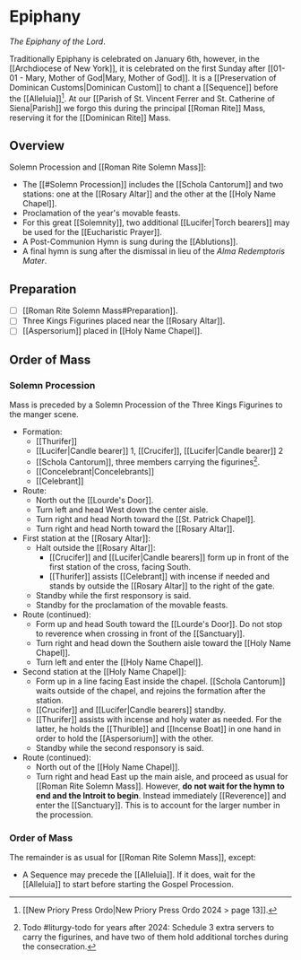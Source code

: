 # Epiphany
_The Epiphany of the Lord_.

Traditionally Epiphany is celebrated on January 6th, however, in the [[Archdiocese of New York]], it is celebrated on the first Sunday after [[01-01 - Mary, Mother of God|Mary, Mother of God]].
It is a [[Preservation of Dominican Customs|Dominican Custom]] to chant a [[Sequence]] before the [[Alleluia]][^ordo_sequence]. At our [[Parish of St. Vincent Ferrer and St. Catherine of Siena|Parish]] we forgo this during the principal [[Roman Rite]] Mass, reserving it for the [[Dominican Rite]] Mass.

## Overview
Solemn Procession and [[Roman Rite Solemn Mass]]:

- The [[#Solemn Procession]] includes the [[Schola Cantorum]] and two stations: one at the [[Rosary Altar]] and the other at the [[Holy Name Chapel]].
- Proclamation of the year's movable feasts.
- For this great [[Solemnity]], two additional [[Lucifer|Torch bearers]] may be used for the [[Eucharistic Prayer]].
- A Post-Communion Hymn is sung during the [[Ablutions]].
- A final hymn is sung after the dismissal in lieu of the _Alma Redemptoris Mater_.

## Preparation
- [ ] [[Roman Rite Solemn Mass#Preparation]].
- [ ] Three Kings Figurines placed near the [[Rosary Altar]].
- [ ] [[Aspersorium]] placed in [[Holy Name Chapel]].

## Order of Mass
### Solemn Procession
Mass is preceded by a Solemn Procession of the Three Kings Figurines to the manger scene.

- Formation:
	- [[Thurifer]]
	- [[Lucifer|Candle bearer]] 1, [[Crucifer]], [[Lucifer|Candle bearer]] 2
	- [[Schola Cantorum]], three members carrying the figurines[^figurines].
	- [[Concelebrant|Concelebrants]]
	- [[Celebrant]]
- Route:
	- North out the [[Lourde's Door]].
	- Turn left and head West down the center aisle.
	- Turn right and head North toward the [[St. Patrick Chapel]].
	- Turn right and head North toward the [[Rosary Altar]].
- First station at the [[Rosary Altar]]:
	- Halt outside the [[Rosary Altar]]:
		- [[Crucifer]] and [[Lucifer|Candle bearers]] form up in front of the first station of the cross, facing South.
		- [[Thurifer]] assists [[Celebrant]] with incense if needed and stands by outside the [[Rosary Altar]] to the right of the gate.
	- Standby while the first responsory is said.
	- Standby for the proclamation of the movable feasts.
- Route (continued):
	- Form up and head South toward the [[Lourde's Door]]. Do not stop to reverence when crossing in front of the [[Sanctuary]].
	- Turn right and head down the Southern aisle toward the [[Holy Name Chapel]].
	- Turn left and enter the [[Holy Name Chapel]].
- Second station at the [[Holy Name Chapel]]:
	- Form up in a line facing East inside the chapel. [[Schola Cantorum]] waits outside of the chapel, and rejoins the formation after the station.
	- [[Crucifer]] and [[Lucifer|Candle bearers]] standby.
	- [[Thurifer]] assists with incense and holy water as needed. For the latter, he holds the [[Thurible]] and [[Incense Boat]] in one hand in order to hold the [[Aspersorium]] with the other.
	- Standby while the second responsory is said.
- Route (continued):
	- North out of the [[Holy Name Chapel]].
	- Turn right and head East up the main aisle, and proceed as usual for [[Roman Rite Solemn Mass]]. However, **do not wait for the hymn to end and the Introit to begin**. Instead immediately [[Reverence]] and enter the [[Sanctuary]]. This is to account for the larger number in the procession.

[^figurines]: Todo #liturgy-todo for years after 2024: Schedule 3 extra servers to carry the figurines, and have two of them hold additional torches during the consecration.

### Order of Mass
The remainder is as usual for [[Roman Rite Solemn Mass]], except:

- A Sequence may precede the [[Alleluia]]. If it does, wait for the [[Alleluia]] to start before starting the Gospel Procession.

[^ordo_sequence]: [[New Priory Press Ordo|New Priory Press Ordo 2024 > page 13]].
